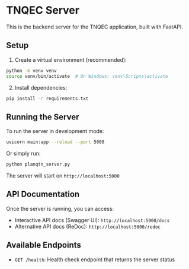 # TNQEC Server

This is the backend server for the TNQEC application, built with FastAPI.

## Setup

1. Create a virtual environment (recommended):
```bash
python -m venv venv
source venv/bin/activate  # On Windows: venv\Scripts\activate
```

2. Install dependencies:
```bash
pip install -r requirements.txt
```

## Running the Server

To run the server in development mode:
```bash
uvicorn main:app --reload --port 5000
```

Or simply run:
```bash
python planqtn_server.py
```

The server will start on `http://localhost:5000`

## API Documentation

Once the server is running, you can access:
- Interactive API docs (Swagger UI): `http://localhost:5000/docs`
- Alternative API docs (ReDoc): `http://localhost:5000/redoc`

## Available Endpoints

- `GET /health`: Health check endpoint that returns the server status 